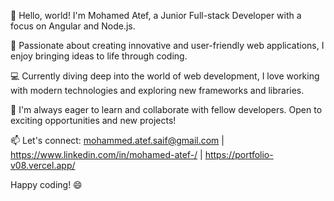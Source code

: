 👋 Hello, world! I'm Mohamed Atef, a Junior Full-stack Developer with a focus on Angular and Node.js.

🚀 Passionate about creating innovative and user-friendly web applications, I enjoy bringing ideas to life through coding.

💻 Currently diving deep into the world of web development, I love working with modern technologies and exploring new frameworks and libraries.

🌱 I'm always eager to learn and collaborate with fellow developers. Open to exciting opportunities and new projects!

📫 Let's connect: mohammed.atef.saif@gmail.com | https://www.linkedin.com/in/mohamed-atef-/ | https://portfolio-v08.vercel.app/

Happy coding! 😄
